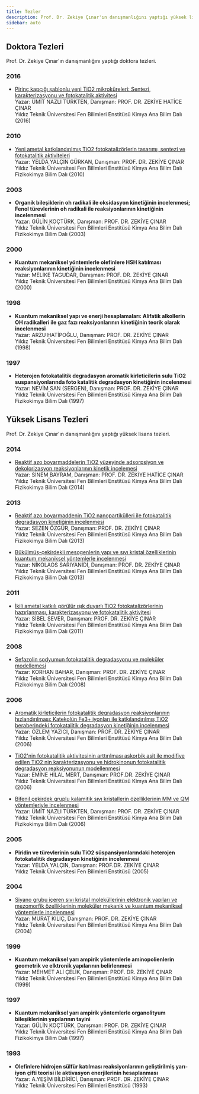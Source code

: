 ```yaml
---
title: Tezler
description: Prof. Dr. Zekiye Çınar'ın danışmanlığını yaptığı yüksek lisans ve doktora tezleri.
sidebar: auto
---
```


## Doktora Tezleri

Prof. Dr. Zekiye Çınar'ın danışmanlığını yaptığı doktora tezleri.

### 2016

- [Pirinç kapçığı şablonlu yeni TiO2 mikroküreleri: Sentezi, karakterizasyonu ve fotokatalitik aktivitesi](https://tez.yok.gov.tr/UlusalTezMerkezi/TezGoster?key=DPTyuy3wRPq_qvCPSqUB6-F9Z5uFNxiwbe2bicGpayVx1Hhy9PIM4dSCCEi1r6B9)\
  Yazar: ÜMİT NAZLI TÜRKTEN, Danışman: PROF. DR. ZEKİYE HATİCE ÇINAR\
  Yıldız Teknik Üniversitesi Fen Bilimleri Enstitüsü Kimya Ana Bilim Dalı (2016)

### 2010

- [Yeni ametal katkılandırılmış TiO2 fotokatalizörlerin tasarımı, sentezi ve fotokatalitik aktiviteleri](https://tez.yok.gov.tr/UlusalTezMerkezi/TezGoster?key=zqI_ZOq-b18GC2rT9c2JGqD88f-E_n24ksrneZgKmLeHg9L1lcYn251juokVzvWx)\
  Yazar: YELDA YALÇIN GÜRKAN, Danışman: PROF. DR. ZEKİYE ÇINAR\
  Yıldız Teknik Üniversitesi Fen Bilimleri Enstitüsü Kimya Ana Bilim Dalı Fizikokimya Bilim Dalı (2010)

### 2003

- **Organik bileşiklerin oh radikali ile oksidasyon kinetiğinin incelenmesi; Fenol türevlerinin oh radikali ile reaksiyonlarının kinetiğinin incelenmesi**\
  Yazar: GÜLİN KOÇTÜRK, Danışman: PROF. DR. ZEKİYE ÇINAR\
  Yıldız Teknik Üniversitesi Fen Bilimleri Enstitüsü Kimya Ana Bilim Dalı Fizikokimya Bilim Dalı (2003)

### 2000

- **Kuantum mekaniksel yöntemlerle olefinlere HSH katılması reaksiyonlarının kinetiğinin incelenmesi**\
  Yazar: MELİKE TAGUDAR, Danışman: PROF. DR. ZEKİYE ÇINAR\
  Yıldız Teknik Üniversitesi Fen Bilimleri Enstitüsü Kimya Ana Bilim Dalı (2000)

### 1998

- **Kuantum mekaniksel yapı ve enerji hesaplamaları: Alifatik alkollerin OH radikalleri ile gaz fazı reaksiyonlarının kinetiğinin teorik olarak incelenmesi**\
  Yazar: ARZU HATİPOĞLU, Danışman: PROF. DR. ZEKİYE ÇINAR\
  Yıldız Teknik Üniversitesi Fen Bilimleri Enstitüsü Kimya Ana Bilim Dalı (1998)

### 1997

- **Heterojen fotokatalitik degradasyon aromatik kirleticilerin sulu TiO2 suspansiyonlarında foto katalitik degradasyon kinetiğinin incelenmesi**\
  Yazar: NEVİM SAN (SERGEN), Danışman: PROF. DR. ZEKİYE ÇINAR\
  Yıldız Teknik Üniversitesi Fen Bilimleri Enstitüsü Kimya Ana Bilim Dalı Fizikokimya Bilim Dalı (1997)

## Yüksek Lisans Tezleri

Prof. Dr. Zekiye Çınar'ın danışmanlığını yaptığı yüksek lisans tezleri.

### 2014

- [Reaktif azo boyarmaddelerin TiO2 yüzeyinde adsorpsiyon ve dekolorizasyon reaksiyonlarının kinetik incelemesi](https://tez.yok.gov.tr/UlusalTezMerkezi/TezGoster?key=48XPj7KKQhKUgntkUiKO3FyFKlyhC4V-0gGpyrDyeF6k6LMNRudPUFwPa4l7H20K)\
  Yazar: SİNEM BAYRAM, Danışman: PROF. DR. ZEKİYE HATİCE ÇINAR
  Yıldız Teknik Üniversitesi Fen Bilimleri Enstitüsü Kimya Ana Bilim Dalı Fizikokimya Bilim Dalı (2014)

### 2013

- [Reaktif azo boyarmaddenin TiO2 nanopartikülleri ile fotokatalitik degradasyon kinetiğinin incelenmesi](https://tez.yok.gov.tr/UlusalTezMerkezi/TezGoster?key=48XPj7KKQhKUgntkUiKO3FyFKlyhC4V-0gGpyrDyeF6k6LMNRudPUFwPa4l7H20K)\
  Yazar: SEZEN ÖZGÜR, Danışman: PROF. DR. ZEKİYE ÇINAR\
  Yıldız Teknik Üniversitesi Fen Bilimleri Enstitüsü Kimya Ana Bilim Dalı Fizikokimya Bilim Dalı (2013)

- [Bükülmüş-çekirdekli mesogenlerin yapı ve sıvı kristal özelliklerinin kuantum mekaniksel yöntemlerle incelenmesi](https://tez.yok.gov.tr/UlusalTezMerkezi/TezGoster?key=rcbWnuqW6HxCZ_98ARapgsI9DqYkw_UocmQ0X9JpPub7YzKCm_brF7lHqvWuC5NQ)\
  Yazar: NİKOLAOS SARIYANİDİ, Danışman: PROF. DR. ZEKİYE ÇINAR\
  Yıldız Teknik Üniversitesi Fen Bilimleri Enstitüsü Kimya Ana Bilim Dalı Fizikokimya Bilim Dalı (2013)

### 2011

- [İkili ametal katkılı görülür ışık duyarlı TiO2 fotokatalizörlerinin hazırlanması, karakterizasyonu ve fotokatalitik aktivitesi](https://tez.yok.gov.tr/UlusalTezMerkezi/TezGoster?key=zqI_ZOq-b18GC2rT9c2JGijgP0VIANh0A1Mw9sRDljx7Sxb5QuCLrA9IhhvwxRHq)\
  Yazar: SİBEL SEVER, Danışman: PROF. DR. ZEKİYE ÇINAR\
  Yıldız Teknik Üniversitesi Fen Bilimleri Enstitüsü Kimya Ana Bilim Dalı Fizikokimya Bilim Dalı (2011)

### 2008

- [Sefazolin sodyumun fotokatalitik degradasyonu ve moleküler modellemesi](https://tez.yok.gov.tr/UlusalTezMerkezi/TezGoster?key=UPP_Zu9isEmWGFXFCBYasaAcZC2aLZ9ULkCcixZXQ8kXMuiuCt7H295casNniPbD)\
  Yazar: KORHAN BAHAR, Danışman: PROF. DR. ZEKİYE ÇINAR\
  Yıldız Teknik Üniversitesi Fen Bilimleri Enstitüsü Kimya Ana Bilim Dalı Fizikokimya Bilim Dalı (2008)

### 2006

- [Aromatik kirleticilerin fotokatalitik degradasyon reaksiyonlarının hızlandırılması: Katekolün Fe3+ iyonları ile katkılandırılmış TiO2 beraberindeki fotokatalitik degradasyon kinetiğinin incelenmesi](https://tez.yok.gov.tr/UlusalTezMerkezi/TezGoster?key=-L8ilcwn9ZRRc_YMKxXW1gHlQ7A64-MFx14lVkdkZieSunm4UyxKPiZKMYApVjvk)\
  Yazar: ÖZLEM YAZICI, Danışman: PROF. DR. ZEKİYE ÇINAR\
  Yıldız Teknik Üniversitesi Fen Bilimleri Enstitüsü Kimya Ana Bilim Dalı (2006)

- [TiO2'nin fotokatalitik aktivitesinin arttırılması askorbik asit ile modifiye edilen TiO2 nin karakterizasyonu ve hidrokinonun fotokatalitik degradasyon reaksiyonunun modellenmesi](https://tez.yok.gov.tr/UlusalTezMerkezi/TezGoster?key=-L8ilcwn9ZRRc_YMKxXW1pEKdzSdFGyITaFN5Y8AzLzHRQ7rX8ELaHT5lRKYKOWG)\
  Yazar: EMİNE HİLAL MERT, Danışman: PROF.DR. ZEKİYE ÇINAR\
  Yıldız Teknik Üniversitesi Fen Bilimleri Enstitüsü Kimya Ana Bilim Dalı (2006)

- [Bifenil çekirdek gruplu kalamitik sıvı kristallerin özelliklerinin MM ve QM yöntemleriyle incelenmesi](https://tez.yok.gov.tr/UlusalTezMerkezi/TezGoster?key=-L8ilcwn9ZRRc_YMKxXW1oLjtnsn2kZeMr9jobwMfhO1oWG9jz12XCInVmFzoP31)\
  Yazar: ÜMİT NAZLI TÜRKTEN, Danışman: PROF. DR. ZEKİYE ÇINAR\
  Yıldız Teknik Üniversitesi Fen Bilimleri Enstitüsü Kimya Ana Bilim Dalı Fizikokimya Bilim Dalı (2006)

### 2005

- **Piridin ve türevlerinin sulu TiO2 süspansiyonlarındaki heterojen fotokatalitik degradasyon kinetiğinin incelenmesi**\
  Yazar: YELDA YALÇIN, Danışman: PROF.DR. ZEKİYE ÇINAR\
  Yıldız Teknik Üniversitesi Fen Bilimleri Enstitüsü (2005)

### 2004

- [Siyano grubu içeren sıvı kristal moleküllerinin elektronik yapıları ve mezomorfik özelliklerinin moleküler mekanik ve kuantum mekaniksel yöntemlerle incelenmesi](https://tez.yok.gov.tr/UlusalTezMerkezi/TezGoster?key=-L8ilcwn9ZRRc_YMKxXW1rE_bmK2t8_LeOZtDuBDxpQg69FnJcbyskkR_9_-Ylkf)\
  Yazar: MURAT KILIÇ, Danışman: PROF. DR. ZEKİYE ÇINAR\
  Yıldız Teknik Üniversitesi Fen Bilimleri Enstitüsü Kimya Ana Bilim Dalı (2004)

### 1999

- **Kuantum mekaniksel yarı ampirik yöntemlerle aminopolienlerin geometrik ve elktronik yapılarının belirlenmesi**\
  Yazar: MEHMET ALİ ÇELİK, Danışman: PROF. DR. ZEKİYE ÇINAR\
  Yıldız Teknik Üniversitesi Fen Bilimleri Enstitüsü Kimya Ana Bilim Dalı (1999)

### 1997

- **Kuantum mekaniksel yarı ampirik yöntemlerle organolityum bileşiklerinin yapılarının tayini**\
  Yazar: GÜLİN KOÇTÜRK, Danışman: PROF. DR. ZEKİYE ÇINAR\
  Yıldız Teknik Üniversitesi Fen Bilimleri Enstitüsü Kimya Ana Bilim Dalı Fizikokimya Bilim Dalı (1997)

### 1993

- **Olefinlere hidrojen sülfür katılması reaksiyonlarının geliştirilmiş yarı-iyon çifti teorisi ile aktivasyon enerjilerinin hesaplanması**\
  Yazar: A.YEŞİM BİLDİRİCİ, Danışman: PROF. DR. ZEKİYE ÇINAR\
  Yıldız Teknik Üniversitesi Fen Bilimleri Enstitüsü (1993)
